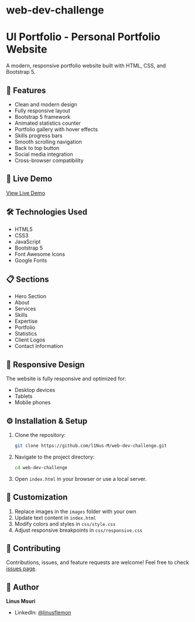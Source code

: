 # web-dev-challenge
# UI Portfolio - Personal Portfolio Website

A modern, responsive portfolio website built with HTML, CSS, and Bootstrap 5. 

## 🌟 Features

- Clean and modern design
- Fully responsive layout
- Bootstrap 5 framework
- Animated statistics counter
- Portfolio gallery with hover effects
- Skills progress bars
- Smooth scrolling navigation
- Back to top button
- Social media integration
- Cross-browser compatibility

## 🚀 Live Demo

[View Live Demo](https://webdevv2challenge.netlify.app/)

## 🛠️ Technologies Used

- HTML5
- CSS3
- JavaScript
- Bootstrap 5
- Font Awesome Icons
- Google Fonts

## 📋 Sections

- Hero Section
- About
- Services
- Skills
- Expertise
- Portfolio
- Statistics
- Client Logos
- Contact Information

## 📱 Responsive Design

The website is fully responsive and optimized for:
- Desktop devices
- Tablets
- Mobile phones

## ⚙️ Installation & Setup

1. Clone the repository:
   ```bash
   git clone https://github.com/l1Nus-M/web-dev-challenge.git
   ```

2. Navigate to the project directory:
   ```bash
   cd web-dev-challenge
   ```

3. Open `index.html` in your browser or use a local server.

## 📝 Customization

1. Replace images in the `images` folder with your own
2. Update text content in `index.html`
3. Modify colors and styles in `css/style.css`
4. Adjust responsive breakpoints in `css/responsive.css`

## 🤝 Contributing

Contributions, issues, and feature requests are welcome! Feel free to check [issues page](../../issues).

## 👤 Author

**Linus Msuri**
- LinkedIn: [@linusflemon](https://www.linkedin.com/in/linus-flemon-090920341)
